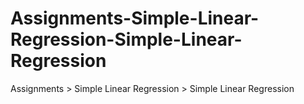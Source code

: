 # Assignments-Simple-Linear-Regression-Simple-Linear-Regression
Assignments > Simple Linear Regression > Simple Linear Regression
